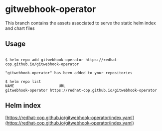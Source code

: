 # gitwebhook-operator

This branch contains the assets associated to serve the static helm index and chart files

## Usage

```

$ helm repo add gitwebhook-operator https://redhat-cop.github.io/gitwebhook-operator

"gitwebhook-operator" has been added to your repositories

$ helm repo list 
NAME                    URL                               
gitwebhook-operator	https://redhat-cop.github.io/gitwebhook-operator

```


## Helm index

[https://redhat-cop.github.io/gitwebhook-operator/index.yaml](https://redhat-cop.github.io/gitwebhook-operator/index.yaml)
 
